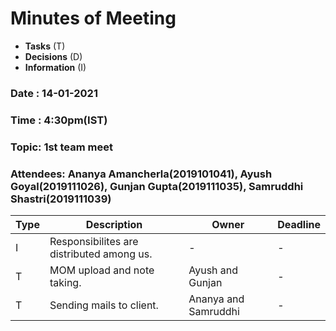 # Minutes of Meeting

* **Tasks** (T)
* **Decisions** (D)
* **Information** (I)
 
### Date : 14-01-2021
### Time : 4:30pm(IST)
### Topic: 1st team meet
### Attendees: Ananya Amancherla(2019101041),  Ayush Goyal(2019111026),  Gunjan Gupta(2019111035),  Samruddhi Shastri(2019111039)

Type | Description | Owner | Deadline
---- | ---- | ---- | ----
I | Responsibilites are distributed among us. | - | -
T | MOM upload and note taking. | Ayush and Gunjan | -
T | Sending mails to client. | Ananya and Samruddhi | -